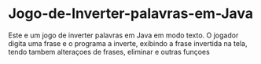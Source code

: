 # Jogo-de-Inverter-palavras-em-Java
Este e um jogo de inverter palavras em Java em modo texto. O jogador digita uma frase e o programa a inverte, exibindo a frase invertida na tela, tendo tambem alteraçoes de frases, eliminar e outras funçoes
